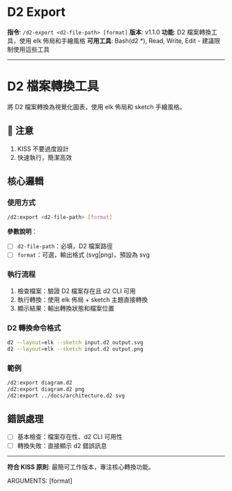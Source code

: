 # D2 Export

**指令**: `/d2-export <d2-file-path> [format]`
**版本**: v1.1.0
**功能**: D2 檔案轉換工具，使用 elk 佈局和手繪風格
**可用工具**: Bash(d2 *), Read, Write, Edit - 建議限制使用這些工具

---
# D2 檔案轉換工具

將 D2 檔案轉換為視覺化圖表，使用 elk 佈局和 sketch 手繪風格。

## 🚨 注意
1. KISS 不要過度設計
2. 快速執行，簡潔高效

## 核心邏輯

### 使用方式
```bash
/d2:export <d2-file-path> [format]
```

**參數說明**：
- [ ] `d2-file-path`：必填，D2 檔案路徑
- [ ] `format`：可選，輸出格式 (svg|png)，預設為 svg

### 執行流程
1. 檢查檔案：驗證 D2 檔案存在且 d2 CLI 可用
2. 執行轉換：使用 elk 佈局 + sketch 主題直接轉換
3. 顯示結果：輸出轉換狀態和檔案位置

### D2 轉換命令格式
```bash
d2 --layout=elk --sketch input.d2 output.svg
d2 --layout=elk --sketch input.d2 output.png
```

### 範例
```bash
/d2:export diagram.d2
/d2:export diagram.d2 png
/d2:export ../docs/architecture.d2 svg
```

## 錯誤處理
- [ ] 基本檢查：檔案存在性、d2 CLI 可用性
- [ ] 轉換失敗：直接顯示 d2 錯誤訊息

---

**符合 KISS 原則**: 最簡可工作版本，專注核心轉換功能。

ARGUMENTS: <d2-file-path> [format]